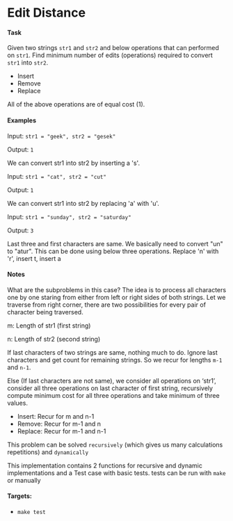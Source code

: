 # Edit Distance

#### Task
Given two strings ```str1``` and ```str2``` and below operations that can performed on ```str1```. Find minimum number of edits (operations) required to convert ```str1``` into ```str2```.

 * Insert
 * Remove
 * Replace

All of the above operations are of equal cost (1).

#### Examples

Input:   ```str1 = "geek", str2 = "gesek"```

Output:  ```1```

We can convert str1 into str2 by inserting a 's'.

Input:   ```str1 = "cat", str2 = "cut"```

Output:  ```1```

We can convert str1 into str2 by replacing 'a' with 'u'.

Input:   ```str1 = "sunday", str2 = "saturday"```

Output:  ```3```

Last three and first characters are same.  We basically
need to convert "un" to "atur".  This can be done using
below three operations.
Replace 'n' with 'r', insert t, insert a


#### Notes

What are the subproblems in this case?
The idea is to process all characters one by one staring from either from left or right sides of both strings.
Let we traverse from right corner, there are two possibilities for every pair of character being traversed.

m: Length of str1 (first string)

n: Length of str2 (second string)

If last characters of two strings are same, nothing much to do. Ignore last characters and get count for remaining strings. So we recur for lengths ```m-1``` and ```n-1```.

Else (If last characters are not same), we consider all operations on ‘str1’, consider all three operations on last character of first string, recursively compute minimum cost for all three operations and take minimum of three values.

  * Insert: Recur for m and n-1
  * Remove: Recur for m-1 and n
  * Replace: Recur for m-1 and n-1

This problem can be solved ```recursively``` (which gives us many calculations repetitions) and ```dynamically```

This implementation contains 2 functions for recursive and dynamic implementations and a Test case with basic tests. tests can be run with ```make``` or manually

#### Targets:
  * ```make test```
